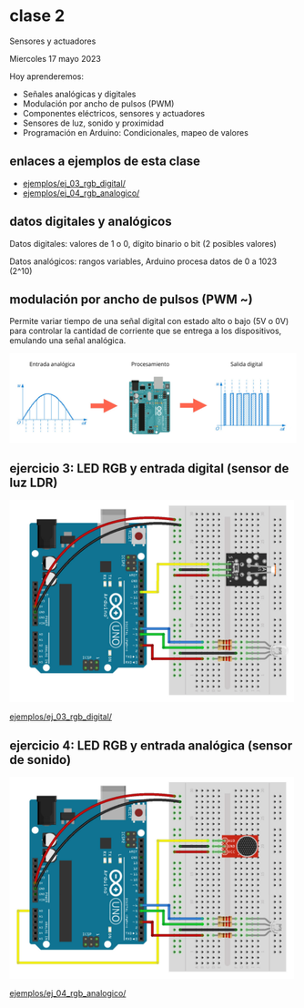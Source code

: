 # clase 2

Sensores y actuadores

Miercoles 17 mayo 2023

Hoy aprenderemos:

- Señales analógicas y digitales
- Modulación por ancho de pulsos (PWM)
- Componentes eléctricos, sensores y actuadores
- Sensores de luz, sonido y proximidad
- Programación en Arduino: Condicionales, mapeo de valores

## enlaces a ejemplos de esta clase

- [ejemplos/ej_03_rgb_digital/](./ejemplos/ej_03_rgb_digital/)
- [ejemplos/ej_04_rgb_analogico/](./ejemplos/ej_04_rgb_analogico/)

## datos digitales y analógicos

Datos digitales: valores de 1 o 0, dígito binario o bit (2 posibles valores)

Datos analógicos: rangos variables, Arduino procesa datos de 0 a 1023 (2^10)

## modulación por ancho de pulsos (PWM ~)

Permite variar tiempo de una señal digital con estado alto o bajo (5V o 0V) para controlar la cantidad de corriente que se entrega a los dispositivos, emulando una señal analógica.

<img src="media/pwm.jpg" width="700">

## ejercicio 3: LED RGB y entrada digital (sensor de luz LDR)

<img src="media/ej_03_rgb_digital_ldr.jpg" width="500">

[ejemplos/ej_03_rgb_digital/](./ejemplos/ej_03_rgb_digital/)


## ejercicio 4: LED RGB y entrada analógica (sensor de sonido)

<img src="media/ej_04_rgb_analogico_sonido.jpg" width="500">

[ejemplos/ej_04_rgb_analogico/](./ejemplos/ej_04_rgb_analogico/)
